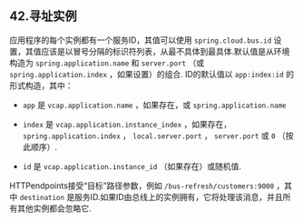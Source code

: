 ## 42.寻址实例

应用程序的每个实例都有一个服务ID，其值可以使用 `spring.cloud.bus.id` 设置，其值应该是以冒号分隔的标识符列表，从最不具体到最具体.默认值是从环境构造为 `spring.application.name` 和 `server.port` （或 `spring.application.index` ，如果设置）的组合. ID的默认值以 `app:index:id` 的形式构造，其中：

-  `app` 是 `vcap.application.name` ，如果存在，或 `spring.application.name` 

-  `index` 是 `vcap.application.instance_index` ，如果存在， `spring.application.index` ， `local.server.port` ， `server.port` 或 `0` （按此顺序）.

-  `id` 是 `vcap.application.instance_id` （如果存在）或随机值.

HTTPendpoints接受“目标”路径参数，例如 `/bus-refresh/customers:9000` ，其中 `destination` 是服务ID.如果ID由总线上的实例拥有，它将处理该消息，并且所有其他实例都会忽略它.
